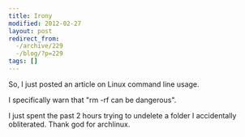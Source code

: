 ```yaml
---
title: Irony
modified: 2012-02-27
layout: post
redirect_from:
  -/archive/229
  -/blog/?p=229
tags: []
---
```



So, I just posted an article on Linux command line usage.

I specifically warn that "rm -rf can be dangerous".

I just spent the past 2 hours trying to undelete a folder I accidentally obliterated. Thank god for archlinux.
